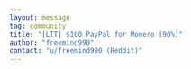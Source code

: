 ```yaml
---
layout: message
tag: community
title: "[LTT] $100 PayPal for Monero (90%)"
author: "freemind990"	
contact: "u/freemind990 (Reddit)"
---
```


